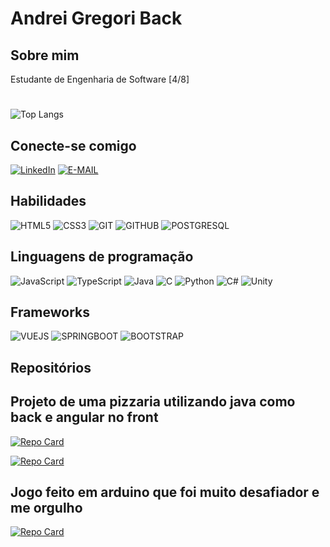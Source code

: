 # Andrei Gregori Back
## Sobre mim

Estudante de Engenharia de Software [4/8]

#
![Top Langs](https://github-readme-stats-git-masterrstaa-rickstaa.vercel.app/api/top-langs/?username=AndreiBack&layout=compact&bg_color=000&border_color=30A3DC&title_color=E94D5F&text_color=FFF)

## Conecte-se comigo
[![LinkedIn](https://img.shields.io/badge/LinkedIn-000?style=for-the-badge&logo=linkedin&logoColor=0E76A8)](https://www.linkedin.com/in/andrei-gregori-back-a5b755240/)
[![E-MAIL](https://camo.githubusercontent.com/5569c47c09be5c1b56cc1327a30316503cd933f97caea0be8dc8a91789815e71/68747470733a2f2f696d672e736869656c64732e696f2f62616467652f2d456d61696c2d3030303f7374796c653d666f722d7468652d6261646765266c6f676f3d6d6963726f736f66742d6f75746c6f6f6b266c6f676f436f6c6f723d453934443546?style=for-the-badge&)](mailto:andreigregoriback2@gmail.com)

## Habilidades
![HTML5](https://img.shields.io/badge/HTML5-000?style=for-the-badge&logo=html5)
![CSS3](https://img.shields.io/badge/CSS3-000?style=for-the-badge&logo=css3&logoColor=264CE4)
![GIT](https://img.shields.io/badge/git-000?style=for-the-badge&logo=git)
![GITHUB](https://img.shields.io/badge/github-000?style=for-the-badge&logo=github)
![POSTGRESQL](https://img.shields.io/badge/PostgreSQL-000?style=for-the-badge&logo=postgresql)

## Linguagens de programação
![JavaScript](https://img.shields.io/badge/JavaScript-000?style=for-the-badge&logo=javascript)
![TypeScript](https://img.shields.io/badge/TypeScript-000?style=for-the-badge&logo=typescript)
![Java](https://img.shields.io/badge/Java-000?style=for-the-badge&logo=java8)
![C](https://img.shields.io/badge/C-000?style=for-the-badge&logo=c)
![Python](https://img.shields.io/badge/Python-000?style=for-the-badge&logo=python)
![C#](https://img.shields.io/badge/c%23-%23239120.svg?style=for-the-badge&logo=c-sharp&logoColor=white)
![Unity](https://img.shields.io/badge/unity-%23000000.svg?style=for-the-badge&logo=unity&logoColor=white)

## Frameworks
![VUEJS](https://img.shields.io/badge/VueJs-000?style=for-the-badge&logo=vuedotjs)
![SPRINGBOOT](https://img.shields.io/badge/SpringBoot-000?style=for-the-badge&logo=springboot)
![BOOTSTRAP](https://img.shields.io/badge/BootStrap-000?style=for-the-badge&logo=bootstrap)

## Repositórios

## Projeto de uma pizzaria utilizando java como back e angular no front
[![Repo Card](https://github-readme-stats.vercel.app/api/pin/?username=TheAndrew1&repo=Estacionamento-client&bg_color=000&border_color=30A3DC&show_icons=true&icon_color=30A3DC&title_color=E94D5F&text_color=FFF)](https://github.com/AndreiBack/PizzariaAngular)

[![Repo Card](https://github-readme-stats.vercel.app/api/pin/?username=TheAndrew1&repo=API-Rest_Estacionamento&bg_color=000&border_color=30A3DC&show_icons=true&icon_color=30A3DC&title_color=E94D5F&text_color=FFF)](https://github.com/AndreiBack/APIPizzaria)


## Jogo feito em arduino que foi muito desafiador e me orgulho
[![Repo Card](https://github-readme-stats.vercel.app/api/pin/?username=TheAndrew1&repo=API-Rest_Estacionamento&bg_color=000&border_color=30A3DC&show_icons=true&icon_color=30A3DC&title_color=E94D5F&text_color=FFF)](https://github.com/AndreiBack/Codigo-Arduino-iSword)
